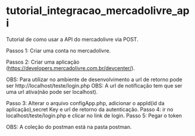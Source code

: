 # tutorial_integracao_mercadolivre_api

Tutorial de como usar  a API do mercadolivre via POST.

Passos 1: Criar uma conta no mercadolivre.

Passos 2: Criar uma aplicação (https://developers.mercadolivre.com.br/devcenter/).

OBS: Para utilizar no ambiente de desenvolvimento a url de retorno pode ser http://localhost/teste/login.php
OBS: A url de notificação tem que ser uma url ativa(não pode ser localhost).

Passo 3: Alterar o arquivo configApp.php, adicionar o appId(id da aplicação),secret Key e url de retorno da autenticação.
Passo 4: ir no localhost/teste/login.php e clicar no link de login.
Passo 5: Pegar o token 

OBS: A coleção do postman está na pasta postman.



